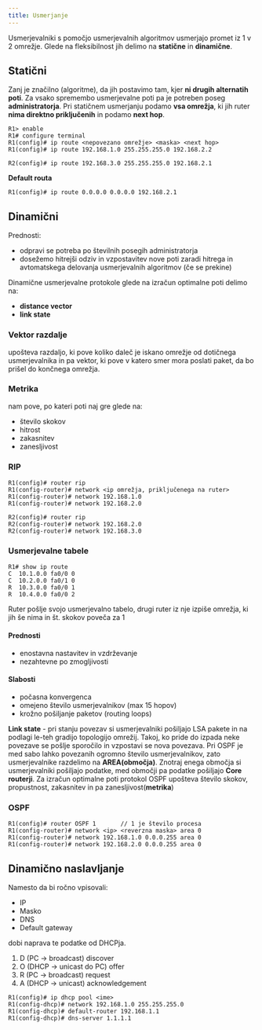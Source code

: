 ```yaml
---
title: Usmerjanje
---
```


Usmerjevalniki s pomočjo usmerjevalnih algoritmov usmerjajo promet iz 1 v 2 omrežje.
Glede na fleksibilnost jih delimo na **statične** in **dinamične**.

## Statični

Zanj je značilno (algoritme), da jih postavimo tam, kjer **ni drugih alternatih poti**. Za vsako spremembo usmerjevalne poti pa je potreben poseg **administratorja**. Pri statičnem usmerjanju podamo **vsa omrežja**, ki jih ruter **nima direktno priključenih** in podamo **next hop**.

```
R1> enable
R1# configure terminal
R1(config)# ip route <nepovezano omrežje> <maska> <next hop>
R1(config)# ip route 192.168.1.0 255.255.255.0 192.168.2.2

R2(config)# ip route 192.168.3.0 255.255.255.0 192.168.2.1
```
**Default routa**
```
R1(config)# ip route 0.0.0.0 0.0.0.0 192.168.2.1
```

## Dinamični

Prednosti:
- odpravi se potreba po številnih posegih administratorja
- dosežemo hitrejši odziv in vzpostavitev nove poti zaradi hitrega in avtomatskega delovanja usmerjevalnih algoritmov (če se prekine)

Dinamične usmerjevalne protokole glede na izračun optimalne poti delimo na:
- **distance vector**
- **link state**

### Vektor razdalje
upošteva razdaljo, ki pove koliko daleč je iskano omrežje od dotičnega usmerjevalnika in pa vektor, ki pove v katero smer mora poslati paket, da bo prišel do končnega omrežja.

### Metrika
nam pove, po kateri poti naj gre glede na:
- število skokov
- hitrost
- zakasnitev
- zanesljivost

### RIP
```
R1(config)# router rip
R1(config-router)# network <ip omrežja, priključenega na ruter>
R1(config-router)# network 192.168.1.0
R1(config-router)# network 192.168.2.0

R2(config)# router rip
R2(config-router)# network 192.168.2.0
R2(config-router)# network 192.168.3.0
```

### Usmerjevalne tabele
```
R1# show ip route
C  10.1.0.0 fa0/0 0
C  10.2.0.0 fa0/1 0
R  10.3.0.0 fa0/0 1
R  10.4.0.0 fa0/0 2
```

Ruter pošlje svojo usmerjevalno tabelo, drugi ruter iz nje izpiše omrežja, ki jih še nima in št. skokov poveča za 1

#### Prednosti
- enostavna nastavitev in vzdrževanje
- nezahtevne po zmogljivosti

#### Slabosti
- počasna konvergenca
- omejeno število usmerjevalnikov (max 15 hopov)
- krožno pošiljanje paketov (routing loops)

**Link state** - pri stanju povezav si usmerjevalniki pošiljajo LSA pakete in na podlagi le-teh gradijo topologijo omrežij. Takoj, ko pride do izpada neke povezave se pošlje sporočilo in vzpostavi se nova povezava. Pri OSPF je med sabo lahko povezanih ogromno število usmerjevalnikov, zato usmerjevalnike razdelimo na **AREA(območja)**. Znotraj enega območja si usmerjevalniki pošiljajo podatke, med območji pa podatke pošiljajo **Core routerji**. Za izračun optimalne poti protokol OSPF upošteva število skokov, propustnost, zakasnitev in pa zanesljivost(**metrika**)

### OSPF
```
R1(config)# router OSPF 1       // 1 je število procesa
R1(config-router)# network <ip> <reverzna maska> area 0
R1(config-router)# network 192.168.1.0 0.0.0.255 area 0
R1(config-router)# network 192.168.2.0 0.0.0.255 area 0
```

## Dinamično naslavljanje
Namesto da bi ročno vpisovali:
- IP
- Masko
- DNS
- Default gateway

dobi naprava te podatke od DHCPja.


1. D (PC -> broadcast) discover
2. O (DHCP -> unicast do PC) offer
3. R (PC -> broadcast) request
4. A (DHCP -> unicast) acknowledgement

```
R1(config)# ip dhcp pool <ime>
R1(config-dhcp)# network 192.168.1.0 255.255.255.0
R1(config-dhcp)# default-router 192.168.1.1
R1(config-dhcp)# dns-server 1.1.1.1
